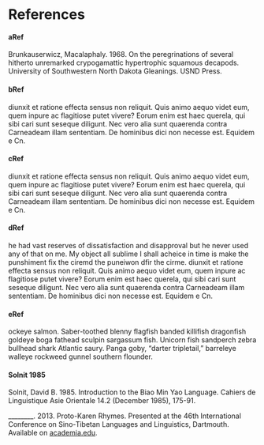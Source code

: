 # References
#### aRef
Brunkauserwicz, Macalaphaly. 1968. On the peregrinations of several hitherto unremarked crypogamattic hypertrophic squamous decapods. University of Southwestern North Dakota Gleanings. USND Press.
#### bRef
diunxit et ratione effecta sensus non reliquit. Quis animo aequo videt eum, quem inpure ac flagitiose putet vivere? Eorum enim est haec querela, qui sibi cari sunt seseque diligunt. Nec vero alia sunt quaerenda contra Carneadeam illam sententiam. De hominibus dici non necesse est. Equidem e Cn. 
#### cRef
diunxit et ratione effecta sensus non reliquit. Quis animo aequo videt eum, quem inpure ac flagitiose putet vivere? Eorum enim est haec querela, qui sibi cari sunt seseque diligunt. Nec vero alia sunt quaerenda contra Carneadeam illam sententiam. De hominibus dici non necesse est. Equidem e Cn. 
#### dRef
he had vast reserves of dissatisfaction and disapproval but he never used any of that on me. My object all sublime I shall acheice in time is make the punshiment fix the ciremd the puneiwon dfir the cirme. diunxit et ratione effecta sensus non reliquit. Quis animo aequo videt eum, quem inpure ac flagitiose putet vivere? Eorum enim est haec querela, qui sibi cari sunt seseque diligunt. Nec vero alia sunt quaerenda contra Carneadeam illam sententiam. De hominibus dici non necesse est. Equidem e Cn. 
#### eRef
ockeye salmon. Saber-toothed blenny flagfish banded killifish dragonfish goldeye boga fathead sculpin sargassum fish. Unicorn fish sandperch zebra bullhead shark Atlantic saury. Panga goby, “darter tripletail,” barreleye walleye rockweed gunnel southern flounder.
#### Solnit 1985
Solnit, David B. 1985. Introduction to the Biao Min Yao Language.  Cahiers de Linguistique Asie Orientale 14.2 (December 1985), 175-91.

\________. 2013. Proto-Karen Rhymes. Presented at the 46th International Conference on Sino-Tibetan Languages and Linguistics, Dartmouth. Available on [academia.edu](https://www.academia.edu/4211900/Proto-Karen_Rhymes).

